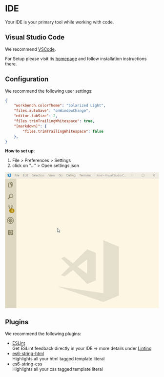 # IDE

Your IDE is your primary tool while working with code.

## Visual Studio Code

We recommend [VSCode](https://code.visualstudio.com/).

For Setup please visit its [homepage](https://code.visualstudio.com/) and follow installation instructions there.

## Configuration

We recommend the following user settings:
```json
{
    "workbench.colorTheme": "Solarized Light",
    "files.autoSave": "onWindowChange",
    "editor.tabSize": 2,
    "files.trimTrailingWhitespace": true,
    "[markdown]": {
        "files.trimTrailingWhitespace": false
    },
}
```
**How to set up**:
1. File > Preferences > Settings
1. click on "..." > Open settings.json

![VSCodeSettings](./images/ide-vscode-settings.gif)

## Plugins

We recommend the following plugins:

* [ESLint](https://marketplace.visualstudio.com/items?itemName=dbaeumer.vscode-eslint)  
Get ESLint feedback directly in your IDE => more details under [Linting](./recommodations/linting)
* [es6-string-html](https://marketplace.visualstudio.com/items?itemName=Tobermory.es6-string-html)  
Highlights all your html tagged template literal
* [es6-string-css](https://marketplace.visualstudio.com/items?itemName=bashmish.es6-string-css)  
Highlights all your css tagged template literal
